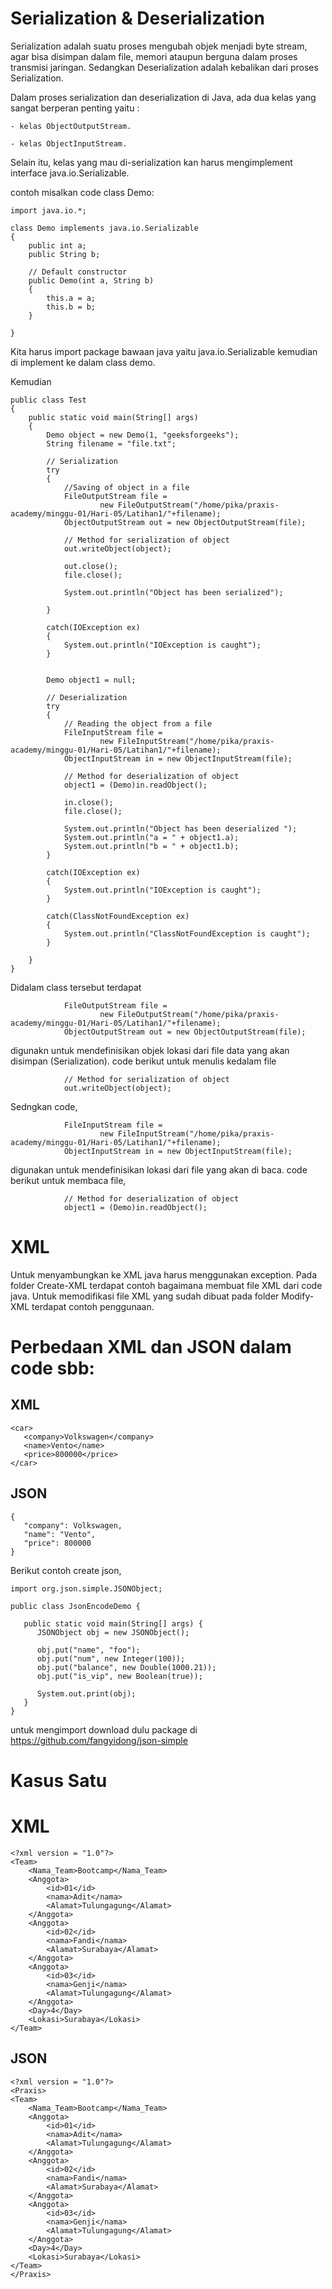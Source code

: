 # Serialization & Deserialization
Serialization adalah suatu proses mengubah objek menjadi byte stream, agar bisa disimpan dalam file, memori ataupun berguna dalam proses transmisi jaringan. Sedangkan Deserialization adalah kebalikan dari proses Serialization.

Dalam proses serialization dan deserialization di Java, ada dua kelas yang sangat berperan penting yaitu :
    
    - kelas ObjectOutputStream.
    
    - kelas ObjectInputStream.

Selain itu, kelas yang mau di-serialization kan harus mengimplement interface java.io.Serializable.

contoh misalkan code class Demo:
```
import java.io.*; 

class Demo implements java.io.Serializable 
{ 
	public int a; 
	public String b; 

	// Default constructor 
	public Demo(int a, String b) 
	{ 
		this.a = a; 
		this.b = b; 
	} 

}
```
Kita harus import package bawaan java yaitu java.io.Serializable kemudian di implement ke dalam class demo.

Kemudian 

```
public class Test 
{ 
	public static void main(String[] args) 
	{ 
		Demo object = new Demo(1, "geeksforgeeks"); 
		String filename = "file.txt"; 
		
		// Serialization 
		try
		{ 
			//Saving of object in a file 
            FileOutputStream file = 
                    new FileOutputStream("/home/pika/praxis-academy/minggu-01/Hari-05/Latihan1/"+filename); 
			ObjectOutputStream out = new ObjectOutputStream(file); 
			
			// Method for serialization of object 
			out.writeObject(object); 
			
			out.close(); 
			file.close(); 
			
			System.out.println("Object has been serialized"); 

		} 
		
		catch(IOException ex) 
		{ 
			System.out.println("IOException is caught"); 
		} 


		Demo object1 = null; 

		// Deserialization 
		try
		{ 
			// Reading the object from a file 
            FileInputStream file = 
                    new FileInputStream("/home/pika/praxis-academy/minggu-01/Hari-05/Latihan1/"+filename); 
			ObjectInputStream in = new ObjectInputStream(file); 
			
			// Method for deserialization of object 
			object1 = (Demo)in.readObject(); 
			
			in.close(); 
			file.close(); 
			
			System.out.println("Object has been deserialized "); 
			System.out.println("a = " + object1.a); 
			System.out.println("b = " + object1.b); 
		} 
		
		catch(IOException ex) 
		{ 
			System.out.println("IOException is caught"); 
		} 
		
		catch(ClassNotFoundException ex) 
		{ 
			System.out.println("ClassNotFoundException is caught"); 
		} 

	} 
} 
```
Didalam class tersebut terdapat 
```
            FileOutputStream file = 
                    new FileOutputStream("/home/pika/praxis-academy/minggu-01/Hari-05/Latihan1/"+filename); 
			ObjectOutputStream out = new ObjectOutputStream(file); 
```
digunakn untuk mendefinisikan objek lokasi dari file data yang akan disimpan (Serialization). code berikut untuk menulis kedalam file
```
			// Method for serialization of object 
			out.writeObject(object); 
```

Sedngkan code,

```
            FileInputStream file = 
                    new FileInputStream("/home/pika/praxis-academy/minggu-01/Hari-05/Latihan1/"+filename); 
			ObjectInputStream in = new ObjectInputStream(file); 
```
digunakan untuk mendefinisikan lokasi dari file yang akan di baca. code berikut untuk membaca file,
```
			// Method for deserialization of object 
			object1 = (Demo)in.readObject(); 
```
# XML
Untuk menyambungkan ke XML java harus menggunakan exception. Pada folder Create-XML terdapat contoh bagaimana membuat file XML dari code java. Untuk memodifikasi file XML yang sudah dibuat pada folder Modify-XML terdapat contoh penggunaan.

# Perbedaan XML dan JSON dalam code sbb:
## XML
```
<car>
   <company>Volkswagen</company>
   <name>Vento</name>
   <price>800000</price>
</car>
```
## JSON
```
{
   "company": Volkswagen,
   "name": "Vento",
   "price": 800000
}
```

Berikut contoh create json,
```
import org.json.simple.JSONObject;

public class JsonEncodeDemo {

   public static void main(String[] args) {
      JSONObject obj = new JSONObject();

      obj.put("name", "foo");
      obj.put("num", new Integer(100));
      obj.put("balance", new Double(1000.21));
      obj.put("is_vip", new Boolean(true));

      System.out.print(obj);
   }
}
```
untuk mengimport download dulu package di https://github.com/fangyidong/json-simple

# Kasus Satu
# XML
```
<?xml version = "1.0"?>
<Team>
    <Nama_Team>Bootcamp</Nama_Team>
    <Anggota>
        <id>01</id>
        <nama>Adit</nama>
        <Alamat>Tulungagung</Alamat>
    </Anggota>
    <Anggota>
        <id>02</id>
        <nama>Fandi</nama>
        <Alamat>Surabaya</Alamat>
    </Anggota>
    <Anggota>
        <id>03</id>
        <nama>Genji</nama>
        <Alamat>Tulungagung</Alamat>
    </Anggota>
    <Day>4</Day>
    <Lokasi>Surabaya</Lokasi>
</Team>
```
## JSON
```
<?xml version = "1.0"?>
<Praxis>
<Team>
    <Nama_Team>Bootcamp</Nama_Team>
    <Anggota>
        <id>01</id>
        <nama>Adit</nama>
        <Alamat>Tulungagung</Alamat>
    </Anggota>
    <Anggota>
        <id>02</id>
        <nama>Fandi</nama>
        <Alamat>Surabaya</Alamat>
    </Anggota>
    <Anggota>
        <id>03</id>
        <nama>Genji</nama>
        <Alamat>Tulungagung</Alamat>
    </Anggota>
    <Day>4</Day>
    <Lokasi>Surabaya</Lokasi>
</Team>
</Praxis>
```
